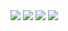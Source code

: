 <img src=economic_victims.avif>
<img src=fallout_conspiracy_theorist.avif>
<img src=incel.avif>
<img src=snake_flute_woman.avif>
